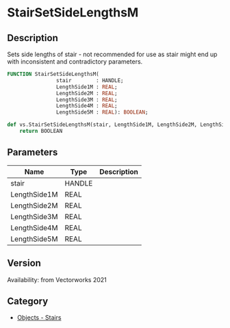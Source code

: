 # StairSetSideLengthsM

## Description
Sets side lengths of stair - not recommended for use as stair might end up with inconsistent and contradictory parameters.

```pascal
FUNCTION StairSetSideLengthsM(
				stair        : HANDLE;
				LengthSide1M : REAL;
				LengthSide2M : REAL;
				LengthSide3M : REAL;
				LengthSide4M : REAL;
				LengthSide5M : REAL): BOOLEAN;
```

```python
def vs.StairSetSideLengthsM(stair, LengthSide1M, LengthSide2M, LengthSide3M, LengthSide4M, LengthSide5M):
    return BOOLEAN
```

## Parameters
|Name|Type|Description|
|---|---|---|
|stair|HANDLE|   |
|LengthSide1M|REAL|   |
|LengthSide2M|REAL|   |
|LengthSide3M|REAL|   |
|LengthSide4M|REAL|   |
|LengthSide5M|REAL|   |

## Version
Availability: from Vectorworks 2021

## Category
* [Objects - Stairs](../Categories/Objects%20-%20Stairs.md)
